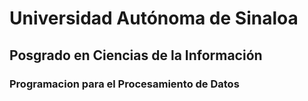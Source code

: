 # Universidad Autónoma de Sinaloa
## Posgrado en Ciencias de la Información
### Programacion para el Procesamiento de Datos
